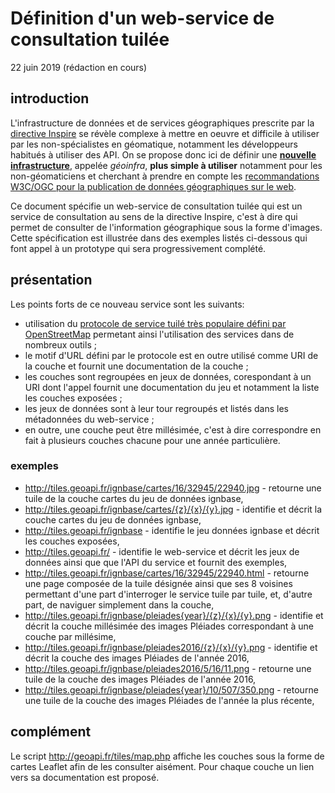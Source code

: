 # Définition d'un web-service de consultation tuilée
22 juin 2019 (rédaction en cours)

## introduction

L'infrastructure de données et de services géographiques prescrite par la
[directive Inspire](https://eur-lex.europa.eu/eli/dir/2007/2/oj?locale=fr) se révèle complexe à mettre en oeuvre
et difficile à utiliser par les non-spécialistes en géomatique,
notamment les développeurs habitués à utiliser des API.
On se propose donc ici de définir une
[**nouvelle infrastructure**](https://github.com/benoitdavidfr/geoinfra/blob/master/README.md),
appelée *géoinfra*, **plus simple à utiliser** notamment pour les non-géomaticiens et cherchant à prendre en compte
les [recommandations W3C/OGC pour la publication de données géographiques sur le web](https://w3c.github.io/sdw/bp/).

Ce document spécifie un web-service de consultation tuilée qui est un service de consultation au sens de la directive Inspire,
c'est à dire qui permet de consulter de l'information géographique sous la forme d'images.
Cette spécification est illustrée dans des exemples listés ci-dessous
qui font appel à un prototype qui sera progressivement complété.

## présentation

Les points forts de ce nouveau service sont les suivants:

  - utilisation du [protocole de service tuilé très populaire défini par OpenStreetMap](https://wiki.openstreetmap.org/wiki/Slippy_map_tilenames)
    permetant ainsi l'utilisation des services dans de nombreux outils ;
  - le motif d'URL défini par le protocole est en outre utilisé comme URI de la couche
    et fournit une documentation de la couche ;
  - les couches sont regroupées en jeux de données, corespondant à un URI dont l'appel fournit une documentation du jeu
    et notamment la liste les couches exposées ;
  - les jeux de données sont à leur tour regroupés et listés dans les métadonnées du web-service ;
  - en outre, une couche peut être millésimée, c'est à dire correspondre en fait à plusieurs couches chacune
    pour une année particulière.

### exemples

- <http://tiles.geoapi.fr/ignbase/cartes/16/32945/22940.jpg> - retourne une tuile de la couche cartes du jeu de données ignbase,
- <http://tiles.geoapi.fr/ignbase/cartes/{z}/{x}/{y}.jpg> - identifie et décrit la couche cartes du jeu de données ignbase,
- <http://tiles.geoapi.fr/ignbase> - identifie le jeu données ignbase et décrit les couches exposées,
- <http://tiles.geoapi.fr/> - identifie le web-service et décrit les jeux de données ainsi que que l'API du service
  et fournit des exemples,
- <http://tiles.geoapi.fr/ignbase/cartes/16/32945/22940.html> - retourne une page composée de la tuile désignée
  ainsi que ses 8 voisines permettant d'une part d'interroger le service tuile par tuile,
  et, d'autre part, de naviguer simplement dans la couche,
- <http://tiles.geoapi.fr/ignbase/pleiades{year}/{z}/{x}/{y}.png> - identifie et décrit la couche millésimée des images Pléiades
  correspondant à une couche par millésime,
- <http://tiles.geoapi.fr/ignbase/pleiades2016/{z}/{x}/{y}.png> - identifie et décrit la couche des images Pléiades
  de l'année 2016,
- <http://tiles.geoapi.fr/ignbase/pleiades2016/5/16/11.png> - retourne une tuile de la couche des images Pléiades
  de l'année 2016,
- <http://tiles.geoapi.fr/ignbase/pleiades{year}/10/507/350.png> - retourne une tuile de la couche des images Pléiades
  de l'année la plus récente,

## complément

Le script <http://geoapi.fr/tiles/map.php> affiche les couches sous la forme de cartes Leaflet afin de les consulter aisément.
Pour chaque couche un lien vers sa documentation est proposé. 

